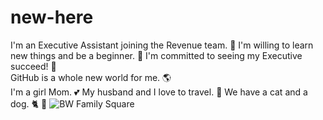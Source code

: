 # new-here

I'm an Executive Assistant joining the Revenue team. :100: 
I'm willing to learn new things and be a beginner. :pencil: 
I'm committed to seeing my Executive succeed! :dizzy:  
GitHub is a whole new world for me. :earth_americas:  
I'm a girl Mom. :two_hearts: 
My husband and I love to travel. :palm_tree: 
We have a cat and a dog. :cat2: :dog: 
![BW Family Square](https://user-images.githubusercontent.com/84856939/123112976-cc268900-d403-11eb-9885-0d6980e8b483.jpg)
